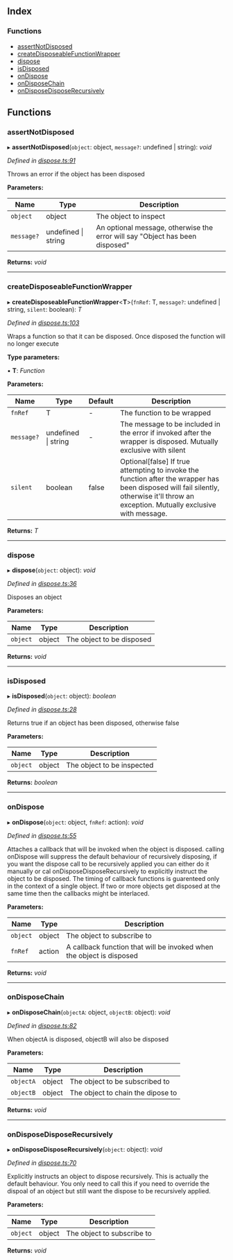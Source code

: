 



## Index

### Functions

* [assertNotDisposed](dispose.md#assertnotdisposed)
* [createDisposeableFunctionWrapper](dispose.md#createdisposeablefunctionwrapper)
* [dispose](dispose.md#dispose)
* [isDisposed](dispose.md#isdisposed)
* [onDispose](dispose.md#ondispose)
* [onDisposeChain](dispose.md#ondisposechain)
* [onDisposeDisposeRecursively](dispose.md#ondisposedisposerecursively)

## Functions

###  assertNotDisposed

▸ **assertNotDisposed**(`object`: object, `message?`: undefined | string): *void*

*Defined in [dispose.ts:91](https://github.com/tobes31415/dispose/blob/5e812d6/src/dispose.ts#L91)*

Throws an error if the object has been disposed

**Parameters:**

Name | Type | Description |
------ | ------ | ------ |
`object` | object | The object to inspect |
`message?` | undefined &#124; string | An optional message, otherwise the error will say "Object has been disposed"  |

**Returns:** *void*

___

###  createDisposeableFunctionWrapper

▸ **createDisposeableFunctionWrapper**<**T**>(`fnRef`: T, `message?`: undefined | string, `silent`: boolean): *T*

*Defined in [dispose.ts:103](https://github.com/tobes31415/dispose/blob/5e812d6/src/dispose.ts#L103)*

Wraps a function so that it can be disposed.  Once disposed the function will no longer execute

**Type parameters:**

▪ **T**: *Function*

**Parameters:**

Name | Type | Default | Description |
------ | ------ | ------ | ------ |
`fnRef` | T | - | The function to be wrapped |
`message?` | undefined &#124; string | - | The message to be included in the error if invoked after the wrapper is disposed.  Mutually exclusive with silent |
`silent` | boolean | false | Optional[false] If true attempting to invoke the function after the wrapper has been disposed will fail silently, otherwise it'll throw an exception.  Mutually exclusive with message.  |

**Returns:** *T*

___

###  dispose

▸ **dispose**(`object`: object): *void*

*Defined in [dispose.ts:36](https://github.com/tobes31415/dispose/blob/5e812d6/src/dispose.ts#L36)*

Disposes an object

**Parameters:**

Name | Type | Description |
------ | ------ | ------ |
`object` | object | The object to be disposed  |

**Returns:** *void*

___

###  isDisposed

▸ **isDisposed**(`object`: object): *boolean*

*Defined in [dispose.ts:28](https://github.com/tobes31415/dispose/blob/5e812d6/src/dispose.ts#L28)*

Returns true if an object has been disposed, otherwise false

**Parameters:**

Name | Type | Description |
------ | ------ | ------ |
`object` | object | The object to be inspected  |

**Returns:** *boolean*

___

###  onDispose

▸ **onDispose**(`object`: object, `fnRef`: action): *void*

*Defined in [dispose.ts:55](https://github.com/tobes31415/dispose/blob/5e812d6/src/dispose.ts#L55)*

Attaches a callback that will be invoked when the object is disposed.
calling onDispose will suppress the default behaviour of recursively disposing, if you want the dispose call to be recursively applied you can either do it manually or cal onDisposeDisposeRecursively to explicitly instruct the object to be disposed.
The timing of callback functions is guarenteed only in the context of a single object.  If two or more objects get disposed at the same time then the callbacks might be interlaced.

**Parameters:**

Name | Type | Description |
------ | ------ | ------ |
`object` | object | The object to subscribe to |
`fnRef` | action | A callback function that will be invoked when the object is disposed  |

**Returns:** *void*

___

###  onDisposeChain

▸ **onDisposeChain**(`objectA`: object, `objectB`: object): *void*

*Defined in [dispose.ts:82](https://github.com/tobes31415/dispose/blob/5e812d6/src/dispose.ts#L82)*

When objectA is disposed, objectB will also be disposed

**Parameters:**

Name | Type | Description |
------ | ------ | ------ |
`objectA` | object | The object to be subscribed to |
`objectB` | object | The object to chain the dipose to  |

**Returns:** *void*

___

###  onDisposeDisposeRecursively

▸ **onDisposeDisposeRecursively**(`object`: object): *void*

*Defined in [dispose.ts:70](https://github.com/tobes31415/dispose/blob/5e812d6/src/dispose.ts#L70)*

Explicitly instructs an object to dispose recursively.  This is actually the default behaviour.  You only need to call this if you need to override the dispoal of an object but still want the dispose to be recursively applied.

**Parameters:**

Name | Type | Description |
------ | ------ | ------ |
`object` | object | The object to subscribe to  |

**Returns:** *void*
